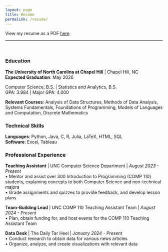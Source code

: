 ```yaml
---
layout: page
title: Resume
permalink: /resume/
---
```


View my resume as a PDF [here](https://drive.google.com/file/d/131LGPThztQ_DPGHfABnfGy00JaH3bU5s/view?usp=sharing).

---

<br>

### Education

**The University of North Carolina at Chapel Hill** \| Chapel Hill, NC   
**Expected Graduation**: May 2026

Computer Science, B.S. \| Statistics and Analytics, B.S.   
GPA: 3.984 \| Major GPA: 4.000

**Relevant Courses**: Analysis of Data Structures, Methods of Data Analysis, Systems Fundamentals, Foundations of Programming, Models of Languages and Computation, Discrete Mathematics

### Technical Skills

**Languages**: Python, Java, C, R, Julia, LaTeX, HTML, SQL    
**Software**: Excel, Tableau

### Professional Experience

**Teaching Assistant** \| UNC Computer Science Department \| _August 2023 - Present_    
• Mentor and assist over 300 Introduction to Programming (COMP 110) students, explaining concepts to both Computer Science and non-technical majors\
• Grade assignments and quizzes to provide feedback, and develop lesson plans
<br>

**Team-Building Lead** \| UNC COMP 110 Teaching Assistant Team \| _August 2024 - Present_   
• Plan, obtain funding for, and host events for the COMP 110 Teaching Assistant Team
<br>

**Data Desk** \| The Daily Tar Heel \| _January 2024 - Present_   
• Conduct research to obtain data for various news articles\
• Organize, analyze, and create visualizations with relevant data
